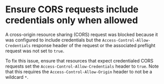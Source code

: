 # Ensure CORS requests include credentials only when allowed

A cross-origin resource sharing (CORS) request was blocked because it was configured to include credentials but the `Access-Control-Allow-Credentials` response header of the request or the associated preflight request was not set to `true`.

To fix this issue, ensure that resources that expect credentialed CORS requests set the `Access-Control-Allow-Credentials` header to `true`. Note that this requires the `Access-Control-Allow-Origin` header to not be a wildcard `*`.
